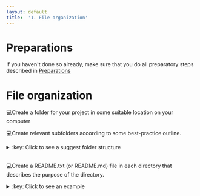 ```yaml
---
layout: default
title:  '1. File organization'
---
```


# <a name="begin"></a> Preparations

If you haven't done so already, make sure that you do all preparatory steps described in [Preparations]({{site.url}}/preparations.html)
<br />

# File organization
:computer:Create a folder for your project in some suitable location on your computer
<br />

:computer:Create relevant subfolders according to some best-practice outline.
<details>
<summary>:key: Click to see a suggest folder structure</summary>
{% highlight bash %}
my_project
|─ bin
|- doc
|- data
|  |- raw
|  |- clean
|     |- 2016-11-16
|- results
|- src
{% endhighlight %}
</details>  
<br />

:computer:Create a README.txt (or README.md) file in each directory that describes the purpose of the directory.
<details>
<summary>:key: Click to see an example</summary>
<br />A README.md for a **results** directory:
{% highlight bash %}
# results
Results directory for tracking computational experiments peformed on data. Keep results from different runs in date-stamped directories.
{% endhighlight %}
</details>  
<br />
